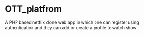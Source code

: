# OTT_platfrom
A PHP based netflix clone web app in which one can register using authentication and they can add or create a profile to watch show
